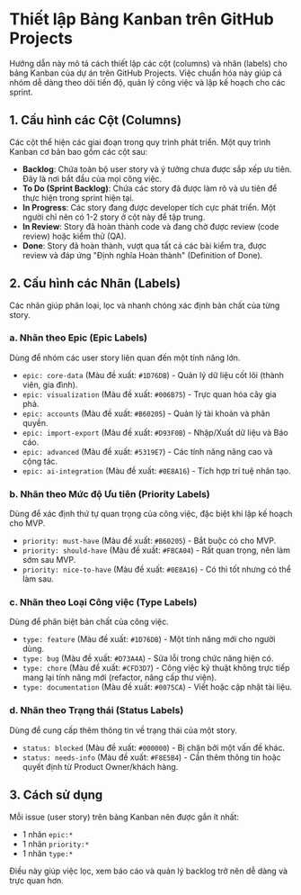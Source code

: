 # Thiết lập Bảng Kanban trên GitHub Projects

Hướng dẫn này mô tả cách thiết lập các cột (columns) và nhãn (labels) cho bảng Kanban của dự án trên GitHub Projects. Việc chuẩn hóa này giúp cả nhóm dễ dàng theo dõi tiến độ, quản lý công việc và lập kế hoạch cho các sprint.

## 1. Cấu hình các Cột (Columns)

Các cột thể hiện các giai đoạn trong quy trình phát triển. Một quy trình Kanban cơ bản bao gồm các cột sau:

-   **Backlog**: Chứa toàn bộ user story và ý tưởng chưa được sắp xếp ưu tiên. Đây là nơi bắt đầu của mọi công việc.
-   **To Do (Sprint Backlog)**: Chứa các story đã được làm rõ và ưu tiên để thực hiện trong sprint hiện tại.
-   **In Progress**: Các story đang được developer tích cực phát triển. Một người chỉ nên có 1-2 story ở cột này để tập trung.
-   **In Review**: Story đã hoàn thành code và đang chờ được review (code review) hoặc kiểm thử (QA).
-   **Done**: Story đã hoàn thành, vượt qua tất cả các bài kiểm tra, được review và đáp ứng "Định nghĩa Hoàn thành" (Definition of Done).

## 2. Cấu hình các Nhãn (Labels)

Các nhãn giúp phân loại, lọc và nhanh chóng xác định bản chất của từng story.

### a. Nhãn theo Epic (Epic Labels)

Dùng để nhóm các user story liên quan đến một tính năng lớn.

-   `epic: core-data` (Màu đề xuất: `#1D76DB`) - Quản lý dữ liệu cốt lõi (thành viên, gia đình).
-   `epic: visualization` (Màu đề xuất: `#006B75`) - Trực quan hóa cây gia phả.
-   `epic: accounts` (Màu đề xuất: `#B60205`) - Quản lý tài khoản và phân quyền.
-   `epic: import-export` (Màu đề xuất: `#D93F0B`) - Nhập/Xuất dữ liệu và Báo cáo.
-   `epic: advanced` (Màu đề xuất: `#5319E7`) - Các tính năng nâng cao và cộng tác.
-   `epic: ai-integration` (Màu đề xuất: `#0E8A16`) - Tích hợp trí tuệ nhân tạo.

### b. Nhãn theo Mức độ Ưu tiên (Priority Labels)

Dùng để xác định thứ tự quan trọng của công việc, đặc biệt khi lập kế hoạch cho MVP.

-   `priority: must-have` (Màu đề xuất: `#B60205`) - Bắt buộc có cho MVP.
-   `priority: should-have` (Màu đề xuất: `#FBCA04`) - Rất quan trọng, nên làm sớm sau MVP.
-   `priority: nice-to-have` (Màu đề xuất: `#0E8A16`) - Có thì tốt nhưng có thể làm sau.

### c. Nhãn theo Loại Công việc (Type Labels)

Dùng để phân biệt bản chất của công việc.

-   `type: feature` (Màu đề xuất: `#1D76DB`) - Một tính năng mới cho người dùng.
-   `type: bug` (Màu đề xuất: `#D73A4A`) - Sửa lỗi trong chức năng hiện có.
-   `type: chore` (Màu đề xuất: `#CFD3D7`) - Công việc kỹ thuật không trực tiếp mang lại tính năng mới (refactor, nâng cấp thư viện).
-   `type: documentation` (Màu đề xuất: `#0075CA`) - Viết hoặc cập nhật tài liệu.

### d. Nhãn theo Trạng thái (Status Labels)

Dùng để cung cấp thêm thông tin về trạng thái của một story.

-   `status: blocked` (Màu đề xuất: `#000000`) - Bị chặn bởi một vấn đề khác.
-   `status: needs-info` (Màu đề xuất: `#F8E5B4`) - Cần thêm thông tin hoặc quyết định từ Product Owner/khách hàng.

## 3. Cách sử dụng

Mỗi issue (user story) trên bảng Kanban nên được gắn ít nhất:

-   1 nhãn `epic:*`
-   1 nhãn `priority:*`
-   1 nhãn `type:*`

Điều này giúp việc lọc, xem báo cáo và quản lý backlog trở nên dễ dàng và trực quan hơn.